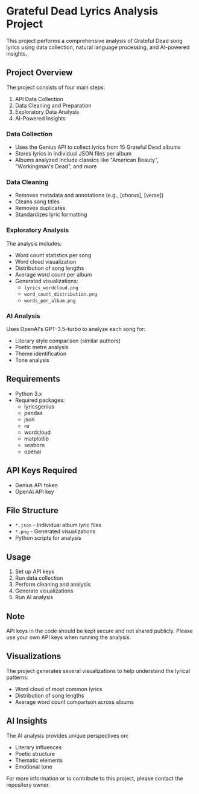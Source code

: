 # Grateful Dead Lyrics Analysis Project

This project performs a comprehensive analysis of Grateful Dead song lyrics using data collection, natural language processing, and AI-powered insights.

## Project Overview

The project consists of four main steps:
1. API Data Collection
2. Data Cleaning and Preparation
3. Exploratory Data Analysis
4. AI-Powered Insights

### Data Collection
- Uses the Genius API to collect lyrics from 15 Grateful Dead albums
- Stores lyrics in individual JSON files per album
- Albums analyzed include classics like "American Beauty", "Workingman's Dead", and more

### Data Cleaning
- Removes metadata and annotations (e.g., [chorus], [verse])
- Cleans song titles
- Removes duplicates
- Standardizes lyric formatting

### Exploratory Analysis
The analysis includes:
- Word count statistics per song
- Word cloud visualization
- Distribution of song lengths
- Average word count per album
- Generated visualizations:
  - `lyrics_wordcloud.png`
  - `word_count_distribution.png`
  - `words_per_album.png`

### AI Analysis
Uses OpenAI's GPT-3.5-turbo to analyze each song for:
- Literary style comparison (similar authors)
- Poetic metre analysis
- Theme identification
- Tone analysis

## Requirements
- Python 3.x
- Required packages:
  - lyricsgenius
  - pandas
  - json
  - re
  - wordcloud
  - matplotlib
  - seaborn
  - openai

## API Keys Required
- Genius API token
- OpenAI API key

## File Structure
- `*.json` - Individual album lyric files
- `*.png` - Generated visualizations
- Python scripts for analysis

## Usage
1. Set up API keys
2. Run data collection
3. Perform cleaning and analysis
4. Generate visualizations
5. Run AI analysis

## Note
API keys in the code should be kept secure and not shared publicly. Please use your own API keys when running the analysis.

## Visualizations
The project generates several visualizations to help understand the lyrical patterns:
- Word cloud of most common lyrics
- Distribution of song lengths
- Average word count comparison across albums

## AI Insights
The AI analysis provides unique perspectives on:
- Literary influences
- Poetic structure
- Thematic elements
- Emotional tone

For more information or to contribute to this project, please contact the repository owner. 